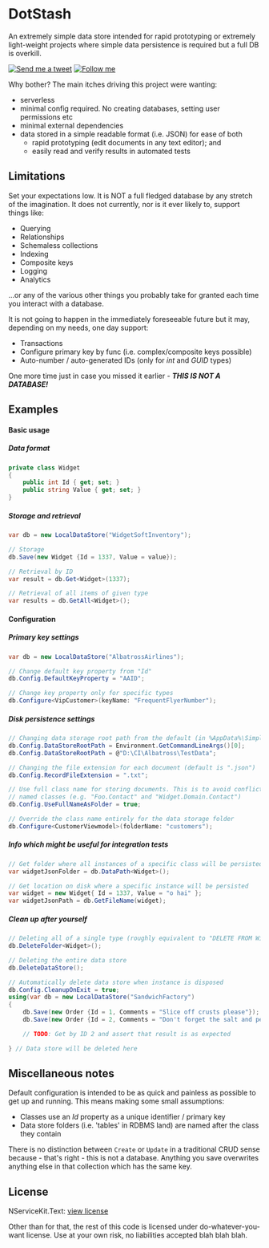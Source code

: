 DotStash
==========

An extremely simple data store intended for rapid prototyping or extremely light-weight projects where simple data persistence is required but a full DB is overkill.

[![Send me a tweet](http://nathanchere.github.io/twitter_tweet.png)](https://twitter.com/intent/tweet?screen_name=nathanchere "Send me a tweet") [![Follow me](http://nathanchere.github.io/twitter_follow.png)](https://twitter.com/intent/user?screen_name=nathanchere "Follow me")


Why bother? The main itches driving this project were wanting:

* serverless
* minimal config required. No creating databases, setting user permissions etc
* minimal external dependencies
* data stored in a simple readable format (i.e. JSON) for ease of both
  * rapid prototyping (edit documents in any text editor); and
  * easily read and verify results in automated tests

Limitations
----------

Set your expectations low. It is NOT a full fledged database by any stretch of the imagination. It does not currently, nor is it ever likely to, support things like:

* Querying
* Relationships
* Schemaless collections
* Indexing
* Composite keys
* Logging
* Analytics

...or any of the various other things you probably take for granted each time you interact with a database.

It is not going to happen in the immediately foreseeable future but it may, depending on my needs, one day support:

* Transactions
* Configure primary key by func (i.e. complex/composite keys possible)
* Auto-number / auto-generated IDs (only for *int* and *GUID* types)

One more time just in case you missed it earlier - ***THIS IS NOT A DATABASE!***

Examples
---------------

#### Basic usage

##### Data format

```cs
private class Widget
{
    public int Id { get; set; }
    public string Value { get; set; }
}
```
##### Storage and retrieval

```cs
var db = new LocalDataStore("WidgetSoftInventory");            

// Storage
db.Save(new Widget {Id = 1337, Value = value});

// Retrieval by ID
var result = db.Get<Widget>(1337);

// Retrieval of all items of given type
var results = db.GetAll<Widget>();
```

#### Configuration

##### Primary key settings

```cs
var db = new LocalDataStore("AlbatrossAirlines");

// Change default key property from "Id"
db.Config.DefaultKeyProperty = "AAID";

// Change key property only for specific types
db.Configure<VipCustomer>(keyName: "FrequentFlyerNumber");
```

##### Disk persistence settings

```cs
// Changing data storage root path from the default (in %AppData%\SimpleDataStore)
db.Config.DataStoreRootPath = Environment.GetCommandLineArgs()[0];
db.Config.DataStoreRootPath = @"D:\CI\Albatross\TestData";

// Changing the file extension for each document (default is ".json")
db.Config.RecordFileExtension = ".txt";

// Use full class name for storing documents. This is to avoid conflicts in similarly
// named classes (e.g. "Foo.Contact" and "Widget.Domain.Contact")
db.Config.UseFullNameAsFolder = true;

// Override the class name entirely for the data storage folder
db.Configure<CustomerViewmodel>(folderName: "customers");
```

##### Info which might be useful for integration tests
```cs
// Get folder where all instances of a specific class will be persisted
var widgetJsonFolder = db.DataPath<Widget>();

// Get location on disk where a specific instance will be persisted
var widget = new Widget{ Id = 1337, Value = "o hai" };
var widgetJsonPath = db.GetFileName(widget);
```

##### Clean up after yourself

```cs
// Deleting all of a single type (roughly equivalent to "DELETE FROM Widget;")
db.DeleteFolder<Widget>();

// Deleting the entire data store
db.DeleteDataStore();

// Automatically delete data store when instance is disposed
db.Config.CleanupOnExit = true;
using(var db = new LocalDataStore("SandwichFactory")
{
    db.Save(new Order {Id = 1, Comments = "Slice off crusts please"});
    db.Save(new Order {Id = 2, Comments = "Don't forget the salt and pepper"});

    // TODO: Get by ID 2 and assert that result is as expected

} // Data store will be deleted here
```


Miscellaneous notes
---------------

Default configuration is intended to be as quick and painless as possible to get up and running. This means making some small assumptions:

* Classes use an *Id* property as a unique identifier / primary key
* Data store folders (i.e. 'tables' in RDBMS land) are named after the class they contain

There is no distinction between `Create` or `Update` in a traditional CRUD sense because - that's right - this is not a database. Anything you save
overwrites anything else in that collection which has the same key.

License
-------

NServiceKit.Text: [view license](https://github.com/NServiceKit/NServiceKit/blob/master/LICENSE)

Other than for that, the rest of this code is licensed under do-whatever-you-want license.
Use at your own risk, no liabilities accepted blah blah blah.